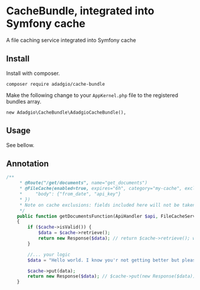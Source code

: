 CacheBundle, integrated into Symfony cache
====

A file caching service integrated into Symfony cache

## Install

Install with composer.

`composer require adadgio/cache-bundle`

Make the following change to your `AppKernel.php` file to the registered bundles array.

```
new Adadgio\CacheBundle\AdadgioCacheBundle(),
```

## Usage

See bellow.

## Annotation

```php
/**
     * @Route("/get/documents", name="get_documents")
     * @FileCache(enabled=true, expires="6h", category="my-cache", exclusions={
     *     "body": {"from_date", "api_key"}
     * })
     * Note on cache exclusions: fields included here will not be taken in account in the cache identifier
     */
    public function getDocumentsFunction(ApiHandler $api, FileCacheService $cache)
    {
        if ($cache->isValid()) {
            $data = $cache->retrieve();
            return new Response($data); // return $cache->retrieve(); works as well
        }

        //... your logic
        $data = "Hello world. I know you'r not getting better but please hang on!";

        $cache->put(data);
        return new Response($data); // $cache->put(new Response($data));  works as well
    }
```
